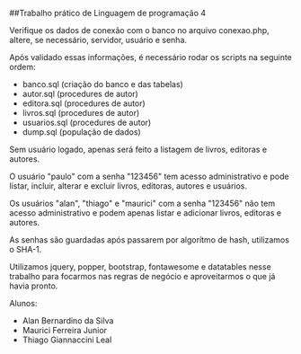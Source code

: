 ##Trabalho prático de Linguagem de programação 4

Verifique os dados de conexão com o banco no arquivo conexao.php, altere, se necessário, servidor, usuário e senha.

Após validado essas informações, é necessário rodar os scripts na seguinte ordem:

- banco.sql (criação do banco e das tabelas)
- autor.sql (procedures de autor)
- editora.sql (procedures de autor)
- livros.sql (procedures de autor)
- usuarios.sql (procedures de autor)
- dump.sql (população de dados)

Sem usuário logado, apenas será feito a listagem de livros, editoras e autores.

O usuário "paulo" com a senha "123456" tem acesso administrativo e pode listar, incluir, alterar e excluir livros, editoras, autores e usuários.

Os usuários "alan", "thiago" e "maurici" com a senha "123456" não tem acesso administrativo e podem apenas listar e adicionar livros, editoras e autores. 

As senhas são guardadas após passarem por algorítmo de hash, utilizamos o SHA-1.

Utilizamos jquery, popper, bootstrap, fontawesome e datatables nesse trabalho para focarmos nas regras de negócio e aproveitarmos o que já havia pronto.

Alunos: 
- Alan Bernardino da Silva
- Maurici Ferreira Junior
- Thiago Giannaccini Leal